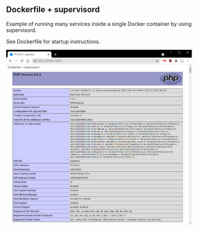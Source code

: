 ## Dockerfile + supervisord

Example of running many services inside a single Docker container by using supervisord.

See Dockerfile for startup instructions.

![Screenshot](screenshot.png)
